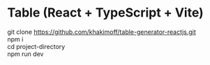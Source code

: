 # Table (React + TypeScript + Vite) <br />

   git clone https://github.com/khakimoff/table-generator-reactjs.git <br />
   npm i <br />
   cd project-directory <br />
   npm run dev <br />
